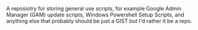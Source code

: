A reposiotry for storing general use scripts, for example Google Admin Manager (GAM) update scripts, Windows Powershell Setup Scripts, and anything else that probably should be just a GIST but I'd rather it be a repo.
